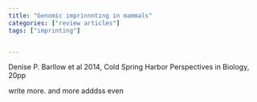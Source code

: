 ```yaml
---
title: "Genomic imprinnnting in mammals"
categories: ["review articles"]
tags: ["imprinting"]


---
```


Denise P. Barllow et al 2014, Cold Spring Harbor Perspectives in Biology, 20pp

write more. and more adddss even